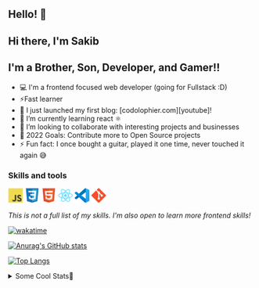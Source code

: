 ## Hello! 👋

## Hi there, I'm Sakib

## I'm a Brother, Son, Developer, and Gamer!!

- 💻 I'm a frontend focused web developer (going for Fullstack :D)
- ⚡️Fast learner
- 🔭 I just launched my first blog: [codolophier.com][youtube]!
- 🌱 I’m currently learning react ⚛
- 👯 I’m looking to collaborate with interesting projects and businesses
- 🥅 2022 Goals: Contribute more to Open Source projects
- ⚡ Fun fact: I once bought a guitar, played it one time, never touched it again 😅

### Skills and tools

<code><img height="30" src="https://raw.githubusercontent.com/devicons/devicon/master/icons/javascript/javascript-original.svg"></code>
<code><img height="30" src="https://raw.githubusercontent.com/devicons/devicon/master/icons/css3/css3-original.svg"></code>
<code><img height="30" src="https://raw.githubusercontent.com/devicons/devicon/master/icons/html5/html5-original.svg"></code>
<code><img height="30" src="https://raw.githubusercontent.com/devicons/devicon/master/icons/react/react-original.svg"></code>
<code><img height="30" src="https://raw.githubusercontent.com/github/explore/80688e429a7d4ef2fca1e82350fe8e3517d3494d/topics/visual-studio-code/visual-studio-code.png"></code>
<code><img height="30" src="https://raw.githubusercontent.com/devicons/devicon/master/icons/git/git-plain.svg"></code>

_This is not a full list of my skills. I'm also open to learn more frontend skills!_

[![wakatime](https://wakatime.com/badge/user/3154546a-fb8d-4b9a-b21a-11b49996180b.svg)](https://wakatime.com/@3154546a-fb8d-4b9a-b21a-11b49996180b)

[![Anurag's GitHub stats](https://github-readme-stats.vercel.app/api?username=Code5linger&count_private=true&show_icons=true&theme=codeSTACKr)](https://github.com/Code5linger/github-readme-stats)

[![Top Langs](https://github-readme-stats.vercel.app/api/top-langs/?username=Code5linger&count_private=true&show_icons=true&theme=codeSTACKr&layout=compact)](https://github.com/Code5linger/github-readme-stats)

<details>
  <summary>Some Cool Stats🧾</summary>

![](https://komarev.com/ghpvc/?username=Code5linger&label=PROFILE+VIEWS&color=grey&style=flat-square)

[![wakatime](https://stats.caspertheghost.me/wakatime?bgColor=00000000&iconColor=6381AF&textColor=f2f2f2&borderColor=e4e2e2&count=13&titleColor=f2f2f2)](https://wakatime.com/@07faab80-c2a8-4d09-98fa-e98e73ce4034)

 </details>
